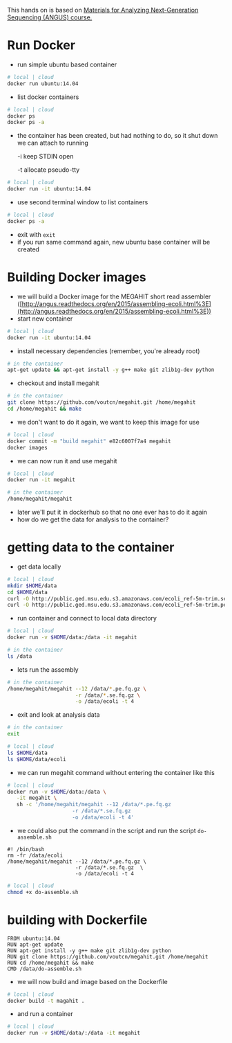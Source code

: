 This hands on is based on [Materials for Analyzing Next-Generation Sequencing (ANGUS) course.](https://github.com/ngs-docs/angus)

# Run Docker
- run simple ubuntu based container

```bash
# local | cloud
docker run ubuntu:14.04
```

- list docker containers

```bash
# local | cloud
docker ps
docker ps -a
```

- the container has been created, but had nothing to do, so it shut down we can attach to running

  -i keep STDIN open

  -t allocate pseudo-tty

```bash
# local | cloud
docker run -it ubuntu:14.04
```

- use second terminal window to list containers

```bash
# local | cloud
docker ps -a
```

- exit with `exit`
- if you run same command again, new ubuntu base container will be created

# Building Docker images
- we will build a Docker image for the MEGAHIT short read assembler ([http://angus.readthedocs.org/en/2015/assembling-ecoli.html%3E](http://angus.readthedocs.org/en/2015/assembling-ecoli.html%3E))
- start new container

```bash
# local | cloud
docker run -it ubuntu:14.04
```

- install necessary dependencies (remember, you're already root)

```bash
# in the container
apt-get update && apt-get install -y g++ make git zlib1g-dev python
```

- checkout and install megahit

```bash
# in the container
git clone https://github.com/voutcn/megahit.git /home/megahit
cd /home/megahit && make
```

- we don't want to do it again, we want to keep this image for use

```bash
# local | cloud
docker commit -m "build megahit" e82c6007f7a4 megahit
docker images
```

- we can now run it and use megahit

```bash
# local | cloud
docker run -it megahit

# in the container
/home/megahit/megahit
```

- later we'll put it in dockerhub so that no one ever has to do it again
- how do we get the data for analysis to the container?

# getting data to the container
- get data locally

```bash
# local | cloud
mkdir $HOME/data
cd $HOME/data
curl -O http://public.ged.msu.edu.s3.amazonaws.com/ecoli_ref-5m-trim.se.fq.gz
curl -O http://public.ged.msu.edu.s3.amazonaws.com/ecoli_ref-5m-trim.pe.fq.gz
```

- run container and connect to local data directory

```bash
# local | cloud
docker run -v $HOME/data:/data -it megahit

# in the container
ls /data
```

- lets run the assembly

```bash
# in the container
/home/megahit/megahit --12 /data/*.pe.fq.gz \
                      -r /data/*.se.fq.gz \
                      -o /data/ecoli -t 4
```

- exit and look at analysis data

```bash
# in the container
exit

# local | cloud
ls $HOME/data
ls $HOME/data/ecoli
```

- we can run megahit command without entering the container like this

```bash
# local | cloud
docker run -v $HOME/data:/data \
   -it megahit \
   sh -c '/home/megahit/megahit --12 /data/*.pe.fq.gz
                     -r /data/*.se.fq.gz
                     -o /data/ecoli -t 4'
```

- we could also put the command in the script and run the script `do-assemble.sh`

```
#! /bin/bash
rm -fr /data/ecoli
/home/megahit/megahit --12 /data/*.pe.fq.gz \
                      -r /data/*.se.fq.gz  \
                      -o /data/ecoli -t 4
```

```bash
# local | cloud
chmod +x do-assemble.sh
```

# building with Dockerfile

```
FROM ubuntu:14.04
RUN apt-get update
RUN apt-get install -y g++ make git zlib1g-dev python
RUN git clone https://github.com/voutcn/megahit.git /home/megahit
RUN cd /home/megahit && make
CMD /data/do-assemble.sh
```

- we will now build and image based on the Dockerfile

```bash
# local | cloud
docker build -t magahit .
```

- and run a container

```bash
# local | cloud
docker run -v $HOME/data/:/data -it megahit
```
